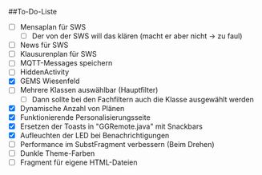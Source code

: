 ##To-Do-Liste

- [ ] Mensaplan für SWS
  - [ ] Der von der SWS will das klären (macht er aber nicht -> zu faul)
- [ ] News für SWS
- [ ] Klausurenplan für SWS
- [ ] MQTT-Messages speichern
- [ ] HiddenActivity
- [x] GEMS Wiesenfeld
- [ ] Mehrere Klassen auswählbar (Hauptfilter)
  - [ ] Dann sollte bei den Fachfiltern auch die Klasse ausgewählt werden
- [x] Dynamische Anzahl von Plänen
- [x] Funktionierende Personalisierungsseite
- [x] Ersetzen der Toasts in "GGRemote.java" mit Snackbars
- [x] Aufleuchten der LED bei Benachrichtigungen
- [ ] Performance im SubstFragment verbessern (Beim Drehen)
- [ ] Dunkle Theme-Farben
- [ ] Fragment für eigene HTML-Dateien
